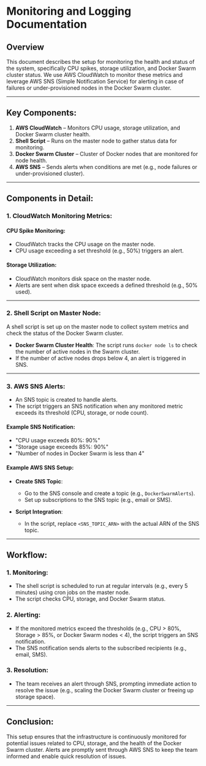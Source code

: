 # Monitoring and Logging Documentation

## Overview
This document describes the setup for monitoring the health and status of the system, specifically CPU spikes, storage utilization, and Docker Swarm cluster status. We use AWS CloudWatch to monitor these metrics and leverage AWS SNS (Simple Notification Service) for alerting in case of failures or under-provisioned nodes in the Docker Swarm cluster.

---

## Key Components:
1. **AWS CloudWatch** – Monitors CPU usage, storage utilization, and Docker Swarm cluster health.
2. **Shell Script** – Runs on the master node to gather status data for monitoring.
3. **Docker Swarm Cluster** – Cluster of Docker nodes that are monitored for node health.
4. **AWS SNS** – Sends alerts when conditions are met (e.g., node failures or under-provisioned cluster).

---

## Components in Detail:

### 1. CloudWatch Monitoring Metrics:

#### CPU Spike Monitoring:
- CloudWatch tracks the CPU usage on the master node.
- CPU usage exceeding a set threshold (e.g., 50%) triggers an alert.

#### Storage Utilization:
- CloudWatch monitors disk space on the master node.
- Alerts are sent when disk space exceeds a defined threshold (e.g., 50% used).

---

### 2. Shell Script on Master Node:
A shell script is set up on the master node to collect system metrics and check the status of the Docker Swarm cluster.

- **Docker Swarm Cluster Health**: The script runs `docker node ls` to check the number of active nodes in the Swarm cluster.
- If the number of active nodes drops below 4, an alert is triggered in SNS.

---

### 3. AWS SNS Alerts:
- An SNS topic is created to handle alerts.
- The script triggers an SNS notification when any monitored metric exceeds its threshold (CPU, storage, or node count).

#### Example SNS Notification:
- "CPU usage exceeds 80%: 90%"
- "Storage usage exceeds 85%: 90%"
- "Number of nodes in Docker Swarm is less than 4"

#### Example AWS SNS Setup:

- **Create SNS Topic**:
  - Go to the SNS console and create a topic (e.g., `DockerSwarmAlerts`).
  - Set up subscriptions to the SNS topic (e.g., email or SMS).
  
- **Script Integration**:
  - In the script, replace `<SNS_TOPIC_ARN>` with the actual ARN of the SNS topic.

---

## Workflow:

### 1. Monitoring:
- The shell script is scheduled to run at regular intervals (e.g., every 5 minutes) using cron jobs on the master node.
- The script checks CPU, storage, and Docker Swarm status.

### 2. Alerting:
- If the monitored metrics exceed the thresholds (e.g., CPU > 80%, Storage > 85%, or Docker Swarm nodes < 4), the script triggers an SNS notification.
- The SNS notification sends alerts to the subscribed recipients (e.g., email, SMS).

### 3. Resolution:
- The team receives an alert through SNS, prompting immediate action to resolve the issue (e.g., scaling the Docker Swarm cluster or freeing up storage space).

---

## Conclusion:
This setup ensures that the infrastructure is continuously monitored for potential issues related to CPU, storage, and the health of the Docker Swarm cluster. Alerts are promptly sent through AWS SNS to keep the team informed and enable quick resolution of issues.
